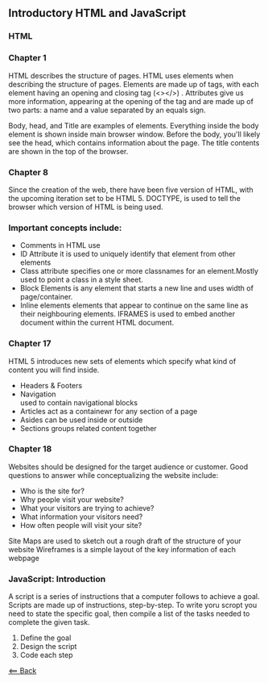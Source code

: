 ## Introductory HTML and JavaScript

### HTML

### Chapter 1
HTML describes the structure of pages. HTML uses elements when describing the structure of pages. Elements are made up of tags, with each element having an opening and closing tag (<></>) . Attributes give us more information, appearing at the opening of the tag and are made up of two parts: a name and a value separated by an equals sign. 

Body, head, and Title are examples of elements. Everything inside the body element is shown inside main browser window. Before the body, you'll likely see the head, which contains information about the page. The title contents are shown in the top of the browser.

### Chapter 8
Since the creation of the web, there have been five version of HTML, with the upcoming iteration set to be HTML 5. DOCTYPE, is used to tell the browser which version of HTML is being used.

### Important concepts include:
- Comments in HTML use <!-- -->
- ID Attribute it is used to uniquely identify that element from other elements
- Class attribute specifies one or more classnames for an element.Mostly used to point a class in a style sheet.
- Block Elements is any element that starts a new line and uses width of page/container.
- Inline elements elements that appear to continue on the same line as their neighbouring elements.
IFRAMES is used to embed another document within the current HTML document.

### Chapter 17
HTML 5 introduces new sets of elements which specify what kind of content you will find inside. 
- Headers & Footers 
- Navigation <nav> used to contain navigational blocks
- Articles act as a containewr for any section of a page
- Asides can be used inside or outside
- Sections groups related content together

### Chapter 18
Websites should be designed for the target audience or customer. Good questions to answer while conceptualizing the website include:
- Who is the site for?
- Why people visit your website?
- What your visitors are trying to achieve?
- What information your visitors need?
- How often people will visit your site?

Site Maps are used to sketch out a rough draft of the structure of your website
Wireframes is a simple layout of the key information of each webpage

### JavaScript: Introduction
 A script is a series of instructions that a computer follows to achieve a goal. Scripts are made up of instructions, step-by-step. To write yoru scropt you need to state the specific goal, then compile a list of the tasks needed to complete the given task. 
 1. Define the goal
 1. Design the script
 1. Code each step

 [<== Back](README.md)
 